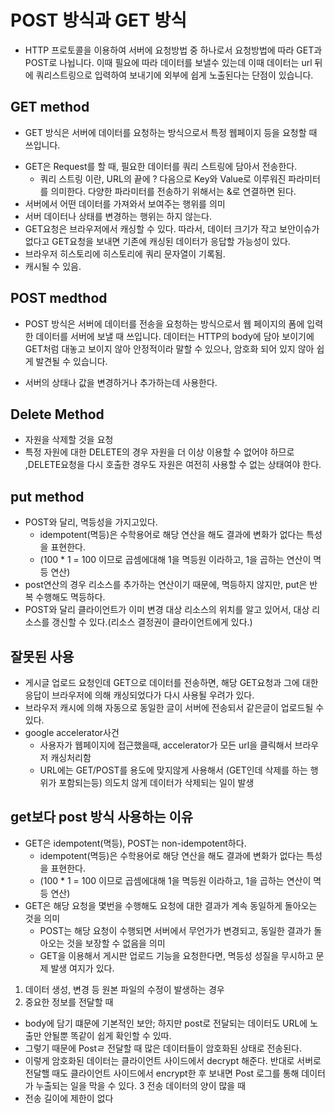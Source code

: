 # POST 방식과 GET 방식
- HTTP 프로토콜을 이용하여 서버에 요청방법 중 하나로서 요청방법에 따라 GET과 POST로 나뉩니다. 이때 필요에 따라 데이터를 보낼수 있는데 이때 데이터는 url 뒤에 쿼리스트링으로 입력하여 보내기에 외부에 쉽게 노출된다는 단점이 있습니다.

## GET method
- GET 방식은 서버에 데이터를 요청하는 방식으로서 특정 웹페이지 등을 요청할 때 쓰입니다.
* GET은 Request를 할 때, 필요한 데이터를 쿼리 스트링에 담아서 전송한다.
  * 쿼리 스트링 이란, URL의 끝에 ? 다음으로 Key와 Value로 이루워진 파라미터를 의미한다. 다양한 파라미터를 전송하기 위해서는 &로 연결하면 된다.
* 서버에서 어떤 데이터를 가져와서 보여주는 행위를 의미
* 서버 데이터나 상태를 변경하는 행위는 하지 않는다.
* GET요청은 브라우저에서 캐싱할 수 있다. 따라서, 데이터 크기가 작고 보안이슈가 없다고 GET요청을 보내면 기존에 캐싱된 데이터가 응답할 가능성이 있다.
* 브라우저 히스토리에 히스토리에 쿼리 문자열이 기록됨.
* 	캐시될 수 있음.

## POST medthod
- POST 방식은 서버에 데이터를 전송을 요청하는 방식으로서 웹 페이지의 폼에 입력한 데이터를 서버에 보낼 때 쓰입니다. 데이터는 HTTP의 body에 담아 보이기에 GET처럼 대놓고 보이지 않아 안정적이라 말할 수 있으나, 암호화 되어 있지 않아 쉽게 발견될 수 있습니다.
* 서버의 상태나 값을 변경하거나 추가하는데 사용한다.


## Delete Method
* 자원을 삭제할 것을 요청
* 특정 자원에 대한 DELETE의 경우 자원을 더 이상 이용할 수 없어야 하므로 ,DELETE요청을 다시 호출한 경우도 자원은 여전히 사용할 수 없는 상태여야 한다.

## put method
* POST와 달리, 멱등성을 가지고있다.
  * idempotent(멱등)은 수학용어로 해당 연산을 해도 결과에 변화가 없다는 특성을 표현한다.
  * (100 * 1 = 100 이므로 곱셈에대해 1을 멱등원 이라하고, 1을 곱하는 연산이 멱등 연산)
* post연산의 경우 리소스를 추가하는 연산이기 때문에, 멱등하지 않지만, put은 반복 수행해도 멱등하다.
* POST와 달리 클라이언트가 이미 변경 대상 리소스의 위치를 알고 있어서, 대상 리소스를 갱신할 수 있다.(리소스 결정권이 클라이언트에게 있다.)

## 잘못된 사용
* 게시글 업로드 요청인데 GET으로 데이터를 전송하면, 해당 GET요청과 그에 대한 응답이 브라우저에 의해 캐싱되었다가 다시 사용될 우려가 있다.
* 브라우저 캐시에 의해 자동으로 동일한 글이 서버에 전송되서 같은글이 업로드될 수 있다.
* google accelerator사건
  * 사용자가 웹페이지에 접근했을때, accelerator가 모든 url을 클릭해서 브라우저 캐싱처리함
  * URL에는 GET/POST를 용도에 맞지않게 사용해서 (GET인데 삭제를 하는 행위가 포함되는등) 의도치 않게 데이터가 삭제되는 일이 발생

## get보다 post 방식 사용하는 이유
* GET은 idempotent(멱등), POST는 non-idempotent하다.
  * idempotent(멱등)은 수학용어로 해당 연산을 해도 결과에 변화가 없다는 특성을 표현한다.
  * (100 * 1 = 100 이므로 곱셈에대해 1을 멱등원 이라하고, 1을 곱하는 연산이 멱등 연산)
* GET은 해당 요청을 몇번을 수행해도 요청에 대한 결과가 계속 동일하게 돌아오는 것을 의미
  * POST는 해당 요청이 수행되면 서버에서 무언가가 변경되고, 동일한 결과가 돌아오는 것을 보장할 수 없음을 의미
  * GET을 이용해서 게시판 업로드 기능을 요청한다면, 멱등성 성질을 무시하고 문제 발생 여지가 있다.
1. 데이터 생성, 변경 등 원본 파일의 수정이 발생하는 경우
2. 중요한 정보를 전달할 때
  * body에 담기 떄문에 기본적인 보안; 하지만 post로 전달되는 데이터도 URL에 노출만 안될뿐 똑같이 쉽게 확인할 수 있따.
  * 그렇기 때문에 Postㄹ 전달할 때 많은 데이터들이 암호화된 상태로 전송된다.
  * 이렇게 암호화된 데이터는 클라이언트 사이드에서 decrypt 해준다. 반대로 서버로 전달핼 때도 클라이언트 사이드에서 encrypt한 후 보내면 Post 로그를 통해 데이터가 누출되는 일을 막을 수 있다.
3 전송 데이터의 양이 많을 때
  * 전송 길이에 제한이 없다
